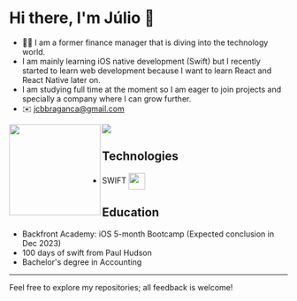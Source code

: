 # Hi there, I'm Júlio 👋

- :man_student: I am a former finance manager that is diving into the technology world.
- I am mainly learning iOS native development (Swift) but I recently started to learn web development because I want to learn React and React Native later on.
- I am studying full time at the moment so I am eager to join projects and specially a company where I can grow further.
- :envelope: <a href="mailto:jcbbraganca@gmail.com" target="_blank">jcbbraganca@gmail.com</a>

<p align="left">
  <a href="https://github.com/anuraghazra/github-readme-stats">
    <img
      align="center"
      src="https://github-readme-stats.vercel.app/api/top-langs/?username=juliobraganca&layout=compact&theme=dracula&title_color=03D361&bg_color=21262d"
    />
  </a>
  <a href="https://github.com/anuraghazra/github-readme-stats">
    <img
      align="left"
      height="165"
      src="https://github-readme-stats.vercel.app/api?username=juliobraganca&count_private=true&show_icons=true&custom_title=Github%20Status&hide=issues&theme=dracula&title_color=03D361&bg_color=21262d"
    />
  </a>
</p>

## Technologies
- SWIFT <img align="center" height="30" width="30" src="https://cdn.jsdelivr.net/gh/devicons/devicon/icons/swift/swift-original.svg"/>

## Education
- Backfront Academy: iOS 5-month Bootcamp (Expected conclusion in Dec 2023)
- 100 days of swift from Paul Hudson
- Bachelor's degree in Accounting
___
Feel free to explore my repositories; all feedback is welcome!
